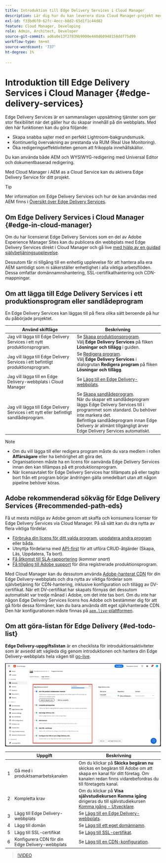 ```yaml
---
title: Introduktion till Edge Delivery Services i Cloud Manager
description: Lär dig hur du kan leverera dina Cloud Manager-projekt med hjälp av Edge Delivery Services.
exl-id: f33bd6f0-62fc-4ecc-b8d2-65d1f1c44d82
feature: Cloud Manager, Developing
role: Admin, Architect, Developer
source-git-commit: ad6a0e13f27839b9900e440d60948158ddf75d99
workflow-type: tm+mt
source-wordcount: '737'
ht-degree: 1%

---
```



# Introduktion till Edge Delivery Services i Cloud Manager {#edge-delivery-services}

Edge Delivery Services är en sammanslagen uppsättning tjänster som ger stor flexibilitet när det gäller hur du skapar innehåll på din webbplats. Med den här funktionen kan du göra följande:

* Skapa snabba sajter med en perfekt Lightroom-bakgrundsmusik.
* Kontinuerlig övervakning av prestanda via RUM (Real Use Monitoring).
* Öka redigeringseffektiviteten genom att frikoppla innehållskällor.

Du kan använda både AEM och WYSIWYG-redigering med Universal Editor och dokumentbaserad redigering.

Med Cloud Manager i AEM as a Cloud Service kan du aktivera Edge Delivery Service för ditt projekt.

>[!TIP]
>
>Mer information om Edge Delivery Services och hur de kan användas med AEM finns i [Översikt över Edge Delivery Services](/help/edge/overview.md).

## Om Edge Delivery Services i Cloud Manager {#edge-in-cloud-manager}

Om du har licensierat Edge Delivery Services som en del av Adobe Experience Manager Sites kan du publicera din webbplats med Edge Delivery Services direkt i Cloud Manager och gå live [med hjälp av en guidad självbetjäningsupplevelse](/help/implementing/cloud-manager/managing-code/private-repositories.md).

Dessutom får ni tillgång till en enhetlig upplevelse för att hantera alla era AEM samtidigt som ni säkerställer enhetlighet i alla viktiga arbetsflöden. Dessa omfattar domännamnshantering, SSL-certifikathantering och CDN-mappningar.

## Om att lägga till Edge Delivery Services i ett produktionsprogram eller sandlådeprogram

En Edge Delivery Services kan läggas till på flera olika sätt beroende på hur du påbörjade projektet.

| Använd skiftläge | Beskrivning |
| --- | --- |
| Jag vill lägga till Edge Delivery Services i ett nytt produktionsprogram. | Se [Skapa produktionsprogram](/help/implementing/cloud-manager/getting-access-to-aem-in-cloud/creating-production-programs.md).<br>Välj **Edge Delivery Services** på fliken **Lösningar och tillägg** i guiden. |
| Jag vill lägga till Edge Delivery Services i ett befintligt produktionsprogram. | Se [Redigera program](/help/implementing/cloud-manager/getting-access-to-aem-in-cloud/editing-programs.md).<br>Välj **Edge Delivery Services** i dialogrutan **Redigera program** på fliken **Lösningar och tillägg**. |
| Jag vill lägga till en Edge Delivery-webbplats i Cloud Manager | Se [Lägg till en Edge Delivery-webbplats](/help/implementing/cloud-manager/edge-delivery/add-edge-delivery-site.md). |
| Jag vill lägga till Edge Delivery Services i ett nytt eller befintligt sandlådeprogram. | Se [Skapa sandlådeprogram](/help/implementing/cloud-manager/getting-access-to-aem-in-cloud/creating-sandbox-programs.md).<br>När du skapar ett sandlådeprogram läggs Edge Delivery Services till i programmet som standard. Du behöver inte markera det.<br>Befintliga sandlådeprogram innan Edge Delivery är allmänt tillgängligt ärver Edge Delivery Services automatiskt. |

>[!NOTE]
>
>* Om du vill lägga till eller redigera program måste du vara medlem i rollen **Affärsägare** eller ha behörighet att göra det.
>* Organisationen måste ha en licens för oanvända Edge Delivery Services innan den kan tillämpas på ett produktionsprogram.
>* När licensavtalet för Edge Delivery Services har tillämpats på eller tagits bort från ett program börjar ändringen gälla omedelbart utan att någon pipeline behöver köras.

## Adobe rekommenderad sökväg för Edge Delivery Services {#recommended-path-eds}

Få ut mesta möjliga av Adobe genom att skaffa och konsumera licenser för Edge Delivery Services via Cloud Manager. På så sätt kan du dra nytta av flera viktiga fördelar.

* [Förbruka din licens för ditt valda program](/help/implementing/cloud-manager/edge-delivery/add-edge-delivery-site.md), [uppdatera andra program](/help/implementing/cloud-manager/edge-delivery/manage-edge-delivery-sites.md) eller båda.
* Utnyttja fördelarna med [API-first](https://developer.adobe.com/experience-cloud/experience-manager-apis/) för att utföra CRUD-åtgärder (Skapa, Läs, Uppdatera, Ta bort).
* [Få åtkomst till SLA-rapportering](/help/implementing/cloud-manager/sla-reporting.md) (*kommer snart*)
* [Få tillgång till Adobe support](/help/edge/overview.md#support-ticket) för dina registrerade produktionsprogram.

Med Cloud Manager kan du dessutom använda [Adobe-hanterat CDN](/help/implementing/dispatcher/cdn.md#aem-managed-cdn) för din Edge Delivery-webbplats och dra nytta av viktiga fördelar som självbetjäning för CDN-hantering, inklusive konfiguration och tillägg av DV-certifikat. När ett DV-certifikat har skapats förnyas det dessutom automatiskt var tredje månad i Adobe, om det inte tas bort. Om du inte har någon Edge Delivery Services licens hos Adobe och bestämmer dig för att gå förbi dessa förmåner, kan du bara använda ditt eget självhanterade CDN. Den här konfigurationen måste finnas på [`aem.live`-plattformen](https://www.aem.live/docs/go-live-checklist#cdn-configuration).

## Om att göra-listan för Edge Delivery {#ed-todo-list}

**Edge Delivery-uppgiftslistan** är en checklista för introduktionsaktiviteter som är avsedd att vägleda dig genom introduktionen och hantera din Edge Delivery-webbplats hela vägen till [go-live](/help/journey-onboarding/go-live-checklist.md).

![Edge Delivery-lista med att göra-uppgifter för webbplats](/help/implementing/cloud-manager/assets/cm-eds-todo-list.png)

|   | Uppgift | Beskrivning |
| --- | --- | --- |
| 1 | Gå med i produktsamarbetskanalen | Om du klickar på **Skicka begäran nu** skickas en begäran till Adobe om att skapa en kanal för ditt företag. Om kanalen redan finns vidarebefordras du till företagets kanal. |
| 2 | Kompletta krav | Om du klickar på **Visa självstudiekursen Komma igång** dirigeras du till självstudiekursen [Komma igång - Utvecklare](https://www.aem.live/developer/tutorial). |
| 3 | Lägg till Edge Delivery-webbplats | Se [Lägg till en Edge Delivery-webbplats](#eds-add-site). |
| 4 | Lägg till domän | Se [Lägg till ett eget domännamn](/help/implementing/cloud-manager/custom-domain-names/add-custom-domain-name.md). |
| 5 | Lägg till SSL-certifikat | Se [Lägg till SSL-certifikat](/help/implementing/cloud-manager/managing-ssl-certifications/add-ssl-certificate.md). |
| 6 | Konfigurera CDN för din Edge Delivery-webbplats | Se [Lägg till en CDN-konfiguration](#add-cdn). |

<!-- &#x2460; for "1" inside circle -->

>[!VIDEO](https://video.tv.adobe.com/v/3428020?learn=on)
